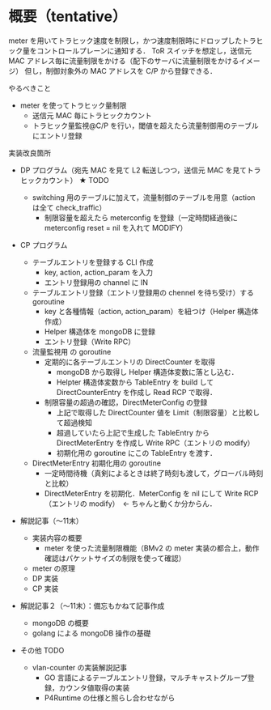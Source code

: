 # 概要（tentative）

meter を用いてトラヒック速度を制限し，かつ速度制限時にドロップしたトラヒック量をコントロールプレーンに通知する．
ToR スイッチを想定し，送信元 MAC アドレス毎に流量制限をかける（配下のサーバに流量制限をかけるイメージ）
但し，制御対象外の MAC アドレスを C/P から登録できる．

やるべきこと
- meter を使ってトラヒック量制限
  - 送信元 MAC 毎にトラヒックカウント
  - トラヒック量監視@C/P を行い，閾値を超えたら流量制御用のテーブルにエントリ登録

実装改良箇所
- DP プログラム（宛先 MAC を見て L2 転送しつつ，送信元 MAC を見てトラヒックカウント） ★ TODO
  - switching 用のテーブルに加えて，流量制御のテーブルを用意（action は全て check_traffic）
    - 制限容量を超えたら meterconfig を登録（一定時間経過後に meterconfig reset = nil を入れて MODIFY） 
- CP プログラム
  - テーブルエントリを登録する CLI 作成
    - key, action, action_param を入力
    - エントリ登録用の channel に IN
  - テーブルエントリ登録（エントリ登録用の chennel を待ち受け）する goroutine
    - key と各種情報（action, action_param）を紐つけ（Helper 構造体作成）
    - Helper 構造体を mongoDB に登録
    - エントリ登録（Write RPC） 
  - 流量監視用 の goroutine
    - 定期的に各テーブルエントリの DirectCounter を取得 
      -  mongoDB から取得し Helper 構造体変数に落とし込む．
      -  Helpter 構造体変数から TableEntry を build して DirectCounterEntry を作成し Read RCP で取得．
    - 制限容量の超過の確認，DirectMeterConfig の登録
      - 上記で取得した DirectCounter 値を Limit（制限容量）と比較して超過検知
      - 超過していたら上記で生成した TableEntry から DirectMeterEntry を作成し Write RPC（エントリの modify）
      - 初期化用の goroutine にこの TableEntry を渡す．
  - DirectMeterEntry 初期化用の goroutine
    - 一定時間待機（真剣によるときは終了時刻も渡して，グローバル時刻と比較）
    - DirectMeterEntry を初期化．MeterConfig を nil にして Write RCP（エントリの modify）　← ちゃんと動くか分からん．


- 解説記事（〜11末）
  - 実装内容の概要
    - meter を使った流量制限機能（BMv2 の meter 実装の都合上，動作確認はパケットサイズの制限を使って確認）
  - meter の原理
  - DP 実装
  - CP 実装
- 解説記事２（〜11末）：備忘もかねて記事作成
  - mongoDB の概要
  - golang による mongoDB 操作の基礎

- その他 TODO
  - vlan-counter の実装解説記事
    - GO 言語によるテーブルエントリ登録，マルチキャストグループ登録，カウンタ値取得の実装
    - P4Runtime の仕様と照らし合わせながら


